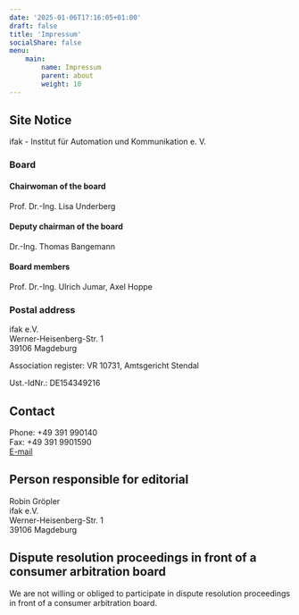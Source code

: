 ```yaml
---
date: '2025-01-06T17:16:05+01:00'
draft: false
title: 'Impressum'
socialShare: false
menu:
    main:
        name: Impressum
        parent: about
        weight: 10
---
```


## Site Notice

ifak - Institut für Automation und Kommunikation e. V.

### Board

#### Chairwoman of the board

Prof. Dr.-Ing. Lisa Underberg

#### Deputy chairman of the board

Dr.-Ing. Thomas Bangemann

#### Board members

Prof. Dr.-Ing. Ulrich Jumar, Axel Hoppe

### Postal address

ifak e.V.  
Werner-Heisenberg-Str. 1  
39106 Magdeburg

Association register: VR 10731, Amtsgericht Stendal

Ust.-IdNr.: DE154349216

## Contact

Phone: +49 391 990140  
Fax: +49 391 9901590  
[E-mail](mailto:info@ifak.eu)

## Person responsible for editorial

Robin Gröpler  
ifak e.V.  
Werner-Heisenberg-Str. 1  
39106 Magdeburg

## Dispute resolution proceedings in front of a consumer arbitration board

We are not willing or obliged to participate in dispute resolution proceedings in front of a consumer arbitration board.
